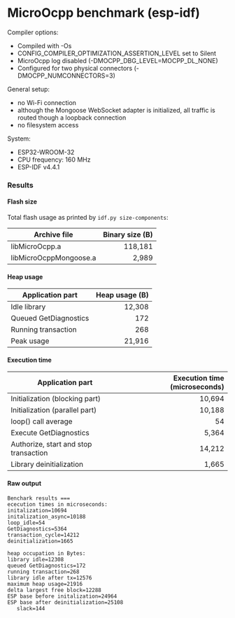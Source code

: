 # MicroOcpp benchmark (esp-idf)

Compiler options:

- Compiled with -Os
- CONFIG_COMPILER_OPTIMIZATION_ASSERTION_LEVEL set to Silent
- MicroOcpp log disabled (-DMOCPP_DBG_LEVEL=MOCPP_DL_NONE)
- Configured for two physical connectors (-DMOCPP_NUMCONNECTORS=3)

General setup:

- no Wi-Fi connection
- although the Mongoose WebSocket adapter is initialized, all traffic is routed though a loopback connection
- no filesystem access

System:

- ESP32-WROOM-32
- CPU frequency: 160 MHz
- ESP-IDF v4.4.1

### Results

#### Flash size

Total flash usage as printed by `idf.py size-components`:

| Archive file | Binary size (B) |
| --- | ---: |
| libMicroOcpp.a | 118,181 |
| libMicroOcppMongoose.a | 2,989 |

#### Heap usage

| Application part | Heap usage (B) |
| --- | ---: |
| Idle library | 12,308 |
| Queued GetDiagnostics | 172 |
| Running transaction | 268 |
| Peak usage | 21,916 |

#### Execution time

| Application part | Execution time (microseconds) |
| --- | ---: |
| Initialization (blocking part) | 10,694 |
| Initialization (parallel part) | 10,188 |
| loop() call average | 54 |
| Execute GetDiagnostics | 5,364 |
| Authorize, start and stop transaction | 14,212 |
| Library deinitialization | 1,665 |

#### Raw output

```
Benchark results ===
ececution times in microseconds:
initalization=10694
initalization_async=10188
loop_idle=54
GetDiagnostics=5364
transaction_cycle=14212
deinitialization=1665

heap occupation in Bytes:
library idle=12308
queued GetDiagnostics=172
running transaction=268
library idle after tx=12576
maximum heap usage=21916
delta largest free block=12288
ESP base before initalization=24964
ESP base after deinitialization=25108
   slack=144
```
